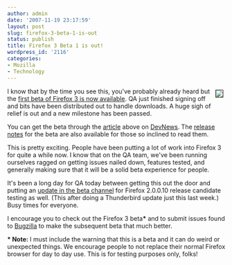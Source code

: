 ```yaml
---
author: admin
date: '2007-11-19 23:17:59'
layout: post
slug: firefox-3-beta-1-is-out
status: publish
title: Firefox 3 Beta 1 is out!
wordpress_id: '2116'
categories:
- Mozilla
- Technology
---
```

<img src="http://www.arcanology.com/images/firefox-box.jpg" align="right" border="1" hspace="5" vspace="5">I know that by the time you see this, you've probably already heard but the <a href="http://developer.mozilla.org/devnews/index.php/2007/11/19/firefox-3-beta-1-now-available-for-download/">first beta of Firefox 3 is now available</a>. QA just finished signing off and bits have been distributed out to handle downloads. A huge sigh of relief is out and a new milestone has been passed. 

You can get the beta through the <a href="http://developer.mozilla.org/devnews/index.php/2007/11/19/firefox-3-beta-1-now-available-for-download/">article</a> above on <a href="http://developer.mozilla.org/devnews/">DevNews</a>. The <a href="http://en-us.www.mozilla.com/en-US/firefox/3.0b1/releasenotes/">release notes</a> for the beta are also available for those so inclined to read them.

This is pretty exciting. People have been putting a lot of work into Firefox 3 for quite a while now. I know that on the QA team, we've been running ourselves ragged on getting issues nailed down, features tested, and generally making sure that it will be a solid beta experience for people.

It's been a long day for QA today between getting this out the door and putting an <a href="http://quality.mozilla.org/en/node/920">update in the beta channel</a> for Firefox 2.0.0.10 release candidate testing as well. (This after doing a Thunderbird update just this last week.) Busy times for everyone.

I encourage you to check out the Firefox 3 beta<strong>*</strong> and to submit issues found to <a href="https://bugzilla.mozilla.org">Bugzilla</a> to make the subsequent beta that much better.

<b>* Note:</b> I must include the warning that this is a beta and it can do weird or unexpected things. We encourage people to not replace their normal Firefox browser for day to day use. This is for testing purposes only, folks!
